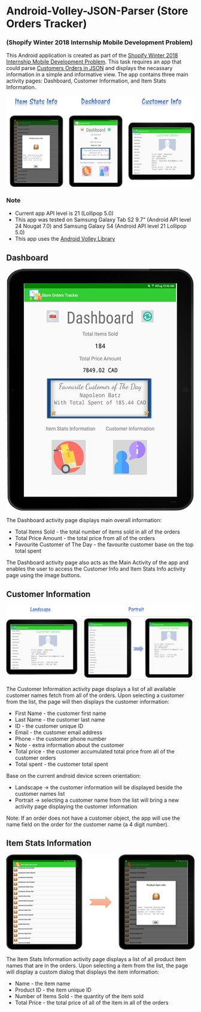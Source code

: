 # Android-Volley-JSON-Parser (Store Orders Tracker)
### (Shopify Winter 2018 Internship Mobile Development Problem)

This Android application is created as part of the [Shopify Winter 2018 Internship Mobile Development Problem](https://github.com/no131614/Android-Volley-JSON-Parser/blob/master/readme_task/Mobile%20Development%20Problem%20Winter%202018.txt). This task requires an app that could parse [Customers Orders in JSON](https://shopicruit.myshopify.com/admin/orders.json?page=1&access_token=c32313df0d0ef512ca64d5b336a0d7c6) and displays the necassary information in a simple and informative view. The app contains three main activity pages: Dashboard, Customer Information, and Item Stats Information.  

<p align="center">
  <img src="https://github.com/no131614/Android-Volley-JSON-Parser/blob/master/readme_pictures/Main.png">
</p>

### Note
- Current app API level is 21 (Lollipop 5.0)
- This app was tested on Samsung Galaxy Tab S2 9.7" (Android API level 24 Nougat	7.0) and Samsung Galaxy S4 (Android API level 21 Lollipop	5.0)
- This app uses the [Android Volley Library](https://developer.android.com/training/volley/index.html)

## Dashboard
<p align="center">
  <img src="https://github.com/no131614/Android-Volley-JSON-Parser/blob/master/readme_pictures/Dashboard.png">
</p>

The Dashboard activity page displays main overall information:
- Total Items Sold - the total number of items sold in all of the orders
- Total Price Amount - the total price from all of the orders
- Favourite Customer of The Day - the favourite customer base on the top total spent

The Dashboard activity page also acts as the Main Activity of the app and enables the user to access the Customer Info and Item Stats Info activity page using the image buttons.

## Customer Information

<p align="center">
  <img src="https://github.com/no131614/Android-Volley-JSON-Parser/blob/master/readme_pictures/Customer_Info_Large.png">
</p>

The Customer Information activity page displays a list of all available customer names fetch from all of the orders. Upon selecting a customer from the list, the page will then displays the customer information:
- First Name - the customer first name
- Last Name - the customer last name
- ID - the customer unique ID
- Email - the customer email address
- Phone - the customer phone number
- Note - extra information about the customer
- Total price - the customer accumulated total price from all of the customer orders
- Total spent - the customer total spent

Base on the current android device screen orientation: 
- Landscape -> the customer information will be displayed beside the customer names list
- Portrait -> selecting a customer name from the list will bring a new activity page displaying the customer information


Note: If an order does not have a customer object, the app will use the name field on the order for the customer name (a 4 digit number).

## Item Stats Information

<p align="center">
  <img src="https://github.com/no131614/Android-Volley-JSON-Parser/blob/master/readme_pictures/Item_Info.png">
</p>

The Item Stats Information activity page displays a list of all product item names that are in the orders. Upon selecting a item from the list, the page will display a custom dialog that displays the item information:

- Name - the item name
- Product ID - the item unique ID
- Number of Items Sold - the quantity of the item sold
- Total Price - the total price of all of the item in all of the orders
